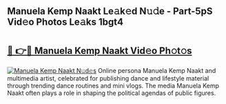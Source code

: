 ## Manuela Kemp Naakt Le𝚊k𝚎d N𝚞𝚍e - Part-5pS Vid𝚎o Photos Le𝚊ks 1bgt4

# <h2><a href="http://fb1u4j.evod.top/?m=Manuela+Kemp+Naakt">🔗 👉🔴 Manuela Kemp Naakt Vid𝚎o Ph𝚘t𝚘s</a></h2>

[![Manuela Kemp Naakt N𝚞d𝚎s](https://i.imgur.com/8V9OHl7.gif)](http://fb1u4j.evod.top/?m=Manuela+Kemp+Naakt)
Online persona Manuela Kemp Naakt and multimedia artist, celebrated for publishing dance and lifestyle material through trending dance routines and mini vlogs. The media Manuela Kemp Naakt often plays a role in shaping the political agendas of public figures. 
